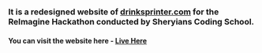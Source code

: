 <h3>It is a redesigned website of <a href="https://drinkpsrinter.com" target="_blank">drinksprinter.com</a> for the ReImagine Hackathon conducted by Sheryians Coding School.</h3>
<h4>You can visit the website here - <a href="https://drinksprinter.netlify.app" target="_blank">Live Here</a></h4>
